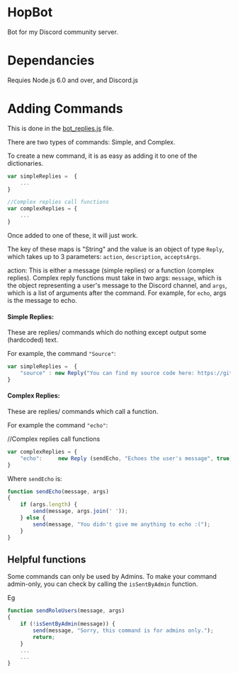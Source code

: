 # HopBot

Bot for my Discord community server.

# Dependancies
Requies Node.js 6.0 and over, and Discord.js

# Adding Commands

This is done in the [bot_replies.js](https://github.com/HopsonCommunity/HopsonBot/blob/master/scripts/bot_replies.js) file.

There are two types of commands: Simple, and Complex.

To create a new command, it is as easy as adding it to one of the dictionaries.

```js
var simpleReplies =  {
    ...
}

//Complex replies call functions
var complexReplies = {
    ...
}
```

Once added to one of these, it will just work.

The key of these maps is "String" and the value is an object of type `Reply`, which takes up to 3 parameters: `action`, `description`, `acceptsArgs`.

action: This is either a message (simple replies) or a function (complex replies). Complex reply functions must take in two args: `message`, which is the object representing a user's message to the Discord channel, and `args`, which is a list of arguments after the command. For example, for `echo`, args is the message to echo.

#### Simple Replies:
These are replies/ commands which do nothing except output some (hardcoded) text.

For example, the command `"Source"`:

```js
var simpleReplies =  {
    "source" : new Reply("You can find my source code here: https://github.com/HopsonCommunity/HopsonBot !", "Gives GitHub link of the bot's source code"),
}
```


#### Complex Replies:
These are replies/ commands which call a function.

For example the command `"echo"`:

//Complex replies call functions

```js
var complexReplies = {
    "echo":     new Reply (sendEcho, "Echoes the user's message", true),
}
```

Where `sendEcho` is:

```js
function sendEcho(message, args)
{
    if (args.length) {
        send(message, args.join(' '));
    } else {
        send(message, "You didn't give me anything to echo :(");
    }
}
```


## Helpful functions

Some commands can only be used by Admins. To make your command admin-only, you can check by calling the `isSentByAdmin` function.

Eg
```js
function sendRoleUsers(message, args) 
{
    if (!isSentByAdmin(message)) {
        send(message, "Sorry, this command is for admins only.");
        return;
    }
    ...
    ...
}
```